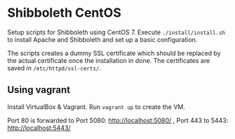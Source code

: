 Shibboleth CentOS
=================

Setup scripts for Shibboleth using CentOS 7. Execute `./install/install.sh` to install Apache and Shibboleth and set up a basic configuration.

The scripts creates a dummy SSL certificate which should be replaced by the actual certificate once the installation in done. The certificates are saved in `/etc/httpd/ssl-certs/`.

## Using vagrant

Install VirtualBox & Vagrant. Run `vagrant up` to create the VM.

Port 80 is forwarded to Port 5080: <http://localhost:5080/> , Port 443 to 5443: <http://localhost:5443/>

